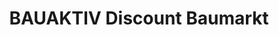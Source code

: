 ---
title: "BAUAKTIV Discount Baumarkt"
url: /spiegelau/bauaktiv-discount-baumarkt/
shop: Baumarkt
---